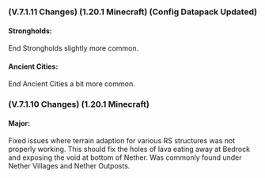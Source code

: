 ### **(V.7.1.11 Changes) (1.20.1 Minecraft) (Config Datapack Updated)**

#### Strongholds:
End Strongholds slightly more common.

#### Ancient Cities:
End Ancient Cities a bit more common.


### **(V.7.1.10 Changes) (1.20.1 Minecraft)**

#### Major:
Fixed issues where terrain adaption for various RS structures was not properly working.
 This should fix the holes of lava eating away at Bedrock and exposing the void at bottom of Nether.
 Was commonly found under Nether Villages and Nether Outposts.

